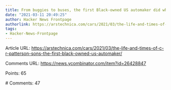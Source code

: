 ```yaml
---
title: From buggies to buses, the first Black-owned US automaker did what few dared
date: "2021-03-11 20:49:25"
author: Hacker News Frontpage
authorlink: https://arstechnica.com/cars/2021/03/the-life-and-times-of-c-r-patterson-sons-the-first-black-owned-us-automaker/
tags:
- Hacker-News-Frontpage
---
```


<p>Article URL: <a href="https://arstechnica.com/cars/2021/03/the-life-and-times-of-c-r-patterson-sons-the-first-black-owned-us-automaker/">https://arstechnica.com/cars/2021/03/the-life-and-times-of-c-r-patterson-sons-the-first-black-owned-us-automaker/</a></p>
<p>Comments URL: <a href="https://news.ycombinator.com/item?id=26428847">https://news.ycombinator.com/item?id=26428847</a></p>
<p>Points: 65</p>
<p># Comments: 47</p>
